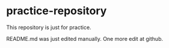 # practice-repository
This repository is just for practice.

README.md was just edited manually. One more edit at github.
